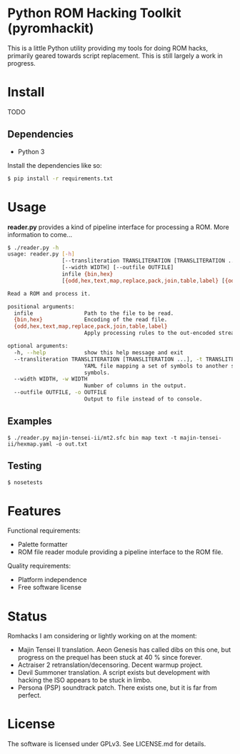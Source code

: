 Python ROM Hacking Toolkit (pyromhackit)
=========================================
This is a little Python utility providing my tools for doing ROM hacks, primarily geared towards
script replacement. This is still largely a work in progress.

# Install
TODO

## Dependencies
* Python 3

Install the dependencies like so:
```bash
$ pip install -r requirements.txt
```

# Usage
**reader.py** provides a kind of pipeline interface for processing a ROM. More information to come...
```bash
$ ./reader.py -h
usage: reader.py [-h]
                 [--transliteration TRANSLITERATION [TRANSLITERATION ...]]
                 [--width WIDTH] [--outfile OUTFILE]
                 infile {bin,hex}
                 [{odd,hex,text,map,replace,pack,join,table,label} [{odd,hex,text,map,replace,pack,join,table,label} ...]]

Read a ROM and process it.

positional arguments:
  infile                Path to the file to be read.
  {bin,hex}             Encoding of the read file.
  {odd,hex,text,map,replace,pack,join,table,label}
                        Apply processing rules to the out-encoded stream.

optional arguments:
  -h, --help            show this help message and exit
  --transliteration TRANSLITERATION [TRANSLITERATION ...], -t TRANSLITERATION [TRANSLITERATION ...]
                        YAML file mapping a set of symbols to another set of
                        symbols.
  --width WIDTH, -w WIDTH
                        Number of columns in the output.
  --outfile OUTFILE, -o OUTFILE
                        Output to file instead of to console.
```

## Examples
```
$ ./reader.py majin-tensei-ii/mt2.sfc bin map text -t majin-tensei-ii/hexmap.yaml -o out.txt
```

## Testing
```bash
$ nosetests
```

Features
========
Functional requirements:
* Palette formatter
* ROM file reader module providing a pipeline interface to the ROM file.

Quality requirements:
* Platform independence
* Free software license

Status
======
Romhacks I am considering or lightly working on at the moment:
* Majin Tensei II translation. Aeon Genesis has called dibs on this one, but progress on the prequel
has been stuck at 40 % since forever.
* Actraiser 2 retranslation/decensoring. Decent warmup project.
* Devil Summoner translation. A script exists but development with hacking the ISO appears to be
stuck in limbo.
* Persona (PSP) soundtrack patch. There exists one, but it is far from perfect.

# License
The software is licensed under GPLv3. See LICENSE.md for details.
